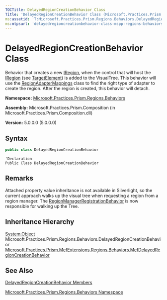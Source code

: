 ```yaml
---
TOCTitle: DelayedRegionCreationBehavior Class
Title: 'DelayedRegionCreationBehavior Class (Microsoft.Practices.Prism.Regions.Behaviors)'
ms:assetid: 'T:Microsoft.Practices.Prism.Regions.Behaviors.DelayedRegionCreationBehavior'
ms:mtpsurl: 'delayedregioncreationbehavior-class-mspp-regions-behaviors.md'
---
```



# DelayedRegionCreationBehavior Class

Behavior that creates a new [IRegion](/patterns-practices/reference/iregion-interface-mspp-regions), when the control that will host the [IRegion](/patterns-practices/reference/iregion-interface-mspp-regions) (see [TargetElement](/patterns-practices/reference/delayedregioncreationbehavior-targetelement-property-mspp-regions-behaviors)) is added to the VisualTree. This behavior will use the [RegionAdapterMappings](/patterns-practices/reference/regionadaptermappings-class-mspp-regions) class to find the right type of adapter to create the region. After the region is created, this behavior will detach.

**Namespace:** [Microsoft.Practices.Prism.Regions.Behaviors](/patterns-practices/reference/mspp-regions-behaviors-namespace)

**Assembly:** Microsoft.Practices.Prism.Composition (in Microsoft.Practices.Prism.Composition.dll)

**Version:** 5.0.0.0 (5.0.0.0)

## Syntax

```C#
public class DelayedRegionCreationBehavior
```

```VB
'Declaration
Public Class DelayedRegionCreationBehavior
```

## Remarks

 Attached property value inheritance is not available in Silverlight, so the current approach walks up the visual tree when requesting a region from a region manager. The [RegionManagerRegistrationBehavior](/patterns-practices/reference/regionmanagerregistrationbehavior-class-mspp-regions-behaviors) is now responsible for walking up the Tree.

## Inheritance Hierarchy

[System.Object](http://msdn.microsoft.com/en-us/library/e5kfa45b)  
Microsoft.Practices.Prism.Regions.Behaviors.DelayedRegionCreationBehavior  [Microsoft.Practices.Prism.MefExtensions.Regions.Behaviors.MefDelayedRegionCreationBehavior](/patterns-practices/reference/mefdelayedregioncreationbehavior-class-mspp-mefextensions-regions-behaviors)

## See Also

[DelayedRegionCreationBehavior Members](/patterns-practices/reference/delayedregioncreationbehavior-members-mspp-regions-behaviors)

[Microsoft.Practices.Prism.Regions.Behaviors Namespace](/patterns-practices/reference/mspp-regions-behaviors-namespace)
